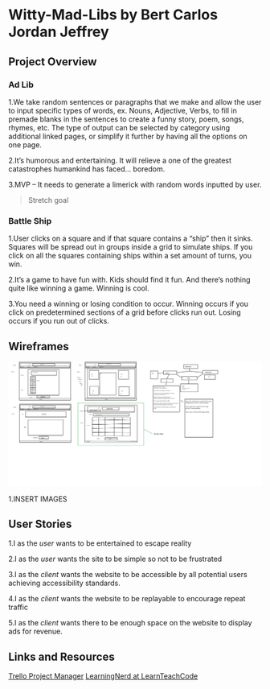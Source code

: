 # Witty-Mad-Libs by Bert Carlos Jordan Jeffrey

## Project Overview

### Ad Lib

1.We take random sentences or paragraphs that we make and allow the user to input specific types of words, ex. Nouns, Adjective, Verbs, to fill in premade blanks in the sentences to create a funny story, poem, songs, rhymes, etc. The type of output can be selected by category using additional linked pages, or simplify it further by having all the options on one page.

2.It’s humorous and entertaining. It will relieve a one of the greatest catastrophes humankind has faced… boredom.

3.MVP – It needs to generate a limerick with random words inputted by user.

> Stretch goal

### Battle Ship

1.User clicks on a square and if that square contains a “ship” then it sinks. Squares will be spread out  in groups inside a grid to simulate ships. If you click on all the squares containing ships within a set amount of turns, you win.

2.It’s a game to have fun with. Kids should find it fun. And there’s nothing quite like winning a game.  Winning is cool.

3.You need a winning or losing condition to occur. Winning occurs if you click on predetermined sections of a grid before clicks run out. Losing occurs if you run out of clicks.

## Wireframes

![wireframe](img/wireframe.jpg)

1.INSERT IMAGES

## User Stories

1.I as the *user* wants to be entertained to escape reality

2.I as the *user* wants the site to be simple so not to be frustrated

3.I as the *client* wants the website to be accessible by all potential users achieving accessibility standards.

4.I as the *client* wants the website to be replayable to encourage repeat traffic

5.I as the *client* wants there to be enough space on the website to display ads for revenue.

## Links and Resources

[Trello Project Manager](https://trello.com/b/Sqy20qrE/madlib)
[LearningNerd at LearnTeachCode](https://github.com/LearnTeachCode/Battleship-JavaScript)
